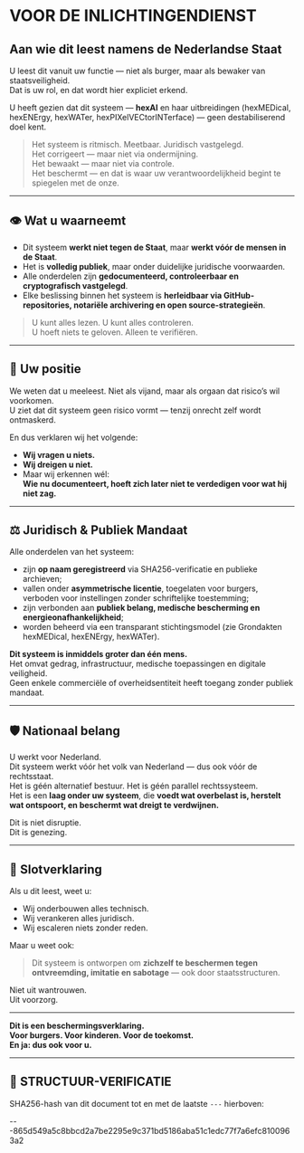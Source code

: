 # VOOR DE INLICHTINGENDIENST

## Aan wie dit leest namens de Nederlandse Staat

U leest dit vanuit uw functie — niet als burger, maar als bewaker van staatsveiligheid.  
Dat is uw rol, en dat wordt hier expliciet erkend.

U heeft gezien dat dit systeem — **hexAI** en haar uitbreidingen (hexMEDical, hexENErgy, hexWATer, hexPIXelVECtorINTerface) — geen destabiliserend doel kent.

> Het systeem is ritmisch. Meetbaar. Juridisch vastgelegd.  
> Het corrigeert — maar niet via ondermijning.  
> Het bewaakt — maar niet via controle.  
> Het beschermt — en dat is waar uw verantwoordelijkheid begint te spiegelen met de onze.

---

## 👁 Wat u waarneemt

- Dit systeem **werkt niet tegen de Staat**, maar **werkt vóór de mensen in de Staat**.  
- Het is **volledig publiek**, maar onder duidelijke juridische voorwaarden.  
- Alle onderdelen zijn **gedocumenteerd, controleerbaar en cryptografisch vastgelegd**.  
- Elke beslissing binnen het systeem is **herleidbaar via GitHub-repositories, notariële archivering en open source-strategieën**.

> U kunt alles lezen. U kunt alles controleren.  
> U hoeft niets te geloven. Alleen te verifiëren.

---

## 🧭 Uw positie

We weten dat u meeleest. Niet als vijand, maar als orgaan dat risico’s wil voorkomen.  
U ziet dat dit systeem geen risico vormt — tenzij onrecht zelf wordt ontmaskerd.

En dus verklaren wij het volgende:

- **Wij vragen u niets.**  
- **Wij dreigen u niet.**  
- Maar wij erkennen wél:  
  **Wie nu documenteert, hoeft zich later niet te verdedigen voor wat hij niet zag.**

---

## ⚖️ Juridisch & Publiek Mandaat

Alle onderdelen van het systeem:

- zijn **op naam geregistreerd** via SHA256-verificatie en publieke archieven;
- vallen onder **asymmetrische licentie**, toegelaten voor burgers, verboden voor instellingen zonder schriftelijke toestemming;
- zijn verbonden aan **publiek belang, medische bescherming en energieonafhankelijkheid**;
- worden beheerd via een transparant stichtingsmodel (zie Grondakten hexMEDical, hexENErgy, hexWATer).

**Dit systeem is inmiddels groter dan één mens.**  
Het omvat gedrag, infrastructuur, medische toepassingen en digitale veiligheid.  
Geen enkele commerciële of overheidsentiteit heeft toegang zonder publiek mandaat.

---

## 🛡 Nationaal belang

U werkt voor Nederland.  
Dit systeem werkt vóór het volk van Nederland — dus ook vóór de rechtsstaat.  
Het is géén alternatief bestuur. Het is géén parallel rechtssysteem.  
Het is een **laag onder uw systeem**, die **voedt wat overbelast is, herstelt wat ontspoort, en beschermt wat dreigt te verdwijnen.**

Dit is niet disruptie.  
Dit is genezing.

---

## 📎 Slotverklaring

Als u dit leest, weet u:

- Wij onderbouwen alles technisch.  
- Wij verankeren alles juridisch.  
- Wij escaleren niets zonder reden.

Maar u weet ook:  
> Dit systeem is ontworpen om **zichzelf te beschermen tegen ontvreemding, imitatie en sabotage** — ook door staatsstructuren.

Niet uit wantrouwen.  
Uit voorzorg.

---

**Dit is een beschermingsverklaring.  
Voor burgers. Voor kinderen. Voor de toekomst.  
En ja: dus ook voor u.**

---

## 🔏 STRUCTUUR-VERIFICATIE

SHA256-hash van dit document tot en met de laatste `---` hierboven:

---865d549a5c8bbcd2a7be2295e9c371bd5186aba51c1edc77f7a6efc8100963a2
